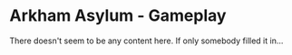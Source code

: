# Arkham Asylum - Gameplay

There doesn't seem to be any content here. If only somebody filled it in...
